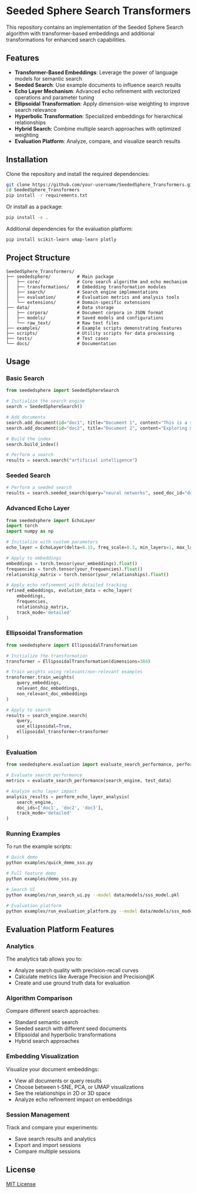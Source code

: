 # Seeded Sphere Search Transformers

This repository contains an implementation of the Seeded Sphere Search algorithm with transformer-based embeddings and additional transformations for enhanced search capabilities.

## Features

- **Transformer-Based Embeddings**: Leverage the power of language models for semantic search
- **Seeded Search**: Use example documents to influence search results
- **Echo Layer Mechanism**: Advanced echo refinement with vectorized operations and parameter tuning
- **Ellipsoidal Transformation**: Apply dimension-wise weighting to improve search relevance
- **Hyperbolic Transformation**: Specialized embeddings for hierarchical relationships
- **Hybrid Search**: Combine multiple search approaches with optimized weighting
- **Evaluation Platform**: Analyze, compare, and visualize search results

## Installation

Clone the repository and install the required dependencies:

```bash
git clone https://github.com/your-username/SeededSphere_Transformers.git
cd SeededSphere_Transformers
pip install -r requirements.txt
```

Or install as a package:

```bash
pip install -e .
```

Additional dependencies for the evaluation platform:

```bash
pip install scikit-learn umap-learn plotly
```

## Project Structure

```
SeededSphere_Transformers/
├── seededsphere/          # Main package
│   ├── core/              # Core search algorithm and echo mechanism
│   ├── transformations/   # Embedding transformation modules
│   ├── search/            # Search engine implementations
│   ├── evaluation/        # Evaluation metrics and analysis tools
│   └── extensions/        # Domain-specific extensions
├── data/                  # Data storage
│   ├── corpora/           # Document corpora in JSON format
│   ├── models/            # Saved models and configurations
│   └── raw_text/          # Raw text files
├── examples/              # Example scripts demonstrating features
├── scripts/               # Utility scripts for data processing
├── tests/                 # Test cases
└── docs/                  # Documentation
```

## Usage

### Basic Search

```python
from seededsphere import SeededSphereSearch

# Initialize the search engine
search = SeededSphereSearch()

# Add documents
search.add_document(id="doc1", title="Document 1", content="This is a sample document about AI.")
search.add_document(id="doc2", title="Document 2", content="Exploring machine learning concepts.")

# Build the index
search.build_index()

# Perform a search
results = search.search("artificial intelligence")
```

### Seeded Search

```python
# Perform a seeded search
results = search.seeded_search(query="neural networks", seed_doc_id="doc1")
```

### Advanced Echo Layer

```python
from seededsphere import EchoLayer
import torch
import numpy as np

# Initialize with custom parameters
echo_layer = EchoLayer(delta=0.15, freq_scale=0.3, min_layers=1, max_layers=5)

# Apply to embeddings
embeddings = torch.tensor(your_embeddings).float()
frequencies = torch.tensor(your_frequencies).float()
relationship_matrix = torch.tensor(your_relationships).float()

# Apply echo refinement with detailed tracking
refined_embeddings, evolution_data = echo_layer(
    embeddings, 
    frequencies, 
    relationship_matrix,
    track_mode='detailed'
)
```

### Ellipsoidal Transformation

```python
from seededsphere import EllipsoidalTransformation

# Initialize the transformation
transformer = EllipsoidalTransformation(dimensions=384)

# Train weights using relevant/non-relevant examples
transformer.train_weights(
    query_embeddings, 
    relevant_doc_embeddings,
    non_relevant_doc_embeddings
)

# Apply to search
results = search_engine.search(
    query, 
    use_ellipsoidal=True, 
    ellipsoidal_transformer=transformer
)
```

### Evaluation

```python
from seededsphere.evaluation import evaluate_search_performance, perform_echo_layer_analysis

# Evaluate search performance
metrics = evaluate_search_performance(search_engine, test_data)

# Analyze echo layer impact
analysis_results = perform_echo_layer_analysis(
    search_engine, 
    doc_ids=['doc1', 'doc2', 'doc3'],
    track_mode='detailed'
)
```

### Running Examples

To run the example scripts:

```bash
# Quick demo
python examples/quick_demo_sss.py

# Full feature demo
python examples/demo_sss.py

# Search UI
python examples/run_search_ui.py --model data/models/sss_model.pkl

# Evaluation platform
python examples/run_evaluation_platform.py --model data/models/sss_model.pkl
```

## Evaluation Platform Features

### Analytics

The analytics tab allows you to:

- Analyze search quality with precision-recall curves
- Calculate metrics like Average Precision and Precision@K
- Create and use ground truth data for evaluation

### Algorithm Comparison

Compare different search approaches:

- Standard semantic search
- Seeded search with different seed documents
- Ellipsoidal and hyperbolic transformations
- Hybrid search approaches

### Embedding Visualization

Visualize your document embeddings:

- View all documents or query results
- Choose between t-SNE, PCA, or UMAP visualizations
- See the relationships in 2D or 3D space
- Analyze echo refinement impact on embeddings

### Session Management

Track and compare your experiments:

- Save search results and analytics
- Export and import sessions
- Compare multiple sessions

## License

[MIT License](LICENSE)
